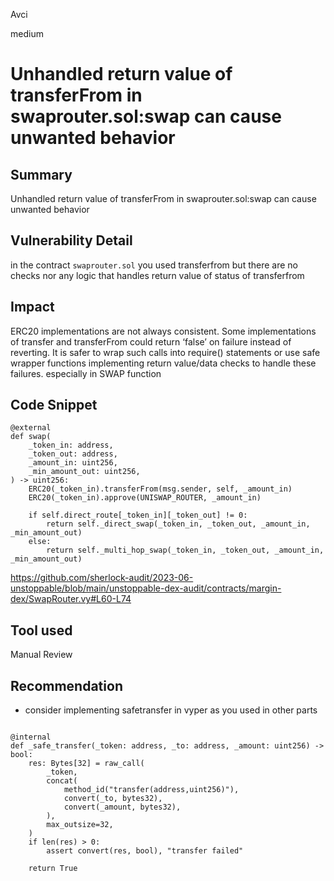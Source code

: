 Avci

medium

# Unhandled return value of transferFrom in swaprouter.sol:swap can cause unwanted behavior

## Summary
Unhandled return value of transferFrom in swaprouter.sol:swap can cause unwanted behavior 
## Vulnerability Detail
in the contract `swaprouter.sol` you used transferfrom but there are no checks nor any logic that handles return value of status of transferfrom
## Impact
ERC20 implementations are not always consistent. Some implementations of transfer and transferFrom could return ‘false’ on failure instead of reverting. It is safer to wrap such calls into require() statements or use safe wrapper functions implementing return value/data checks to handle these failures. especially in SWAP function 
## Code Snippet
```vyper
@external
def swap(
    _token_in: address,
    _token_out: address,
    _amount_in: uint256,
    _min_amount_out: uint256,
) -> uint256:
    ERC20(_token_in).transferFrom(msg.sender, self, _amount_in)
    ERC20(_token_in).approve(UNISWAP_ROUTER, _amount_in)

    if self.direct_route[_token_in][_token_out] != 0:
        return self._direct_swap(_token_in, _token_out, _amount_in, _min_amount_out)
    else:
        return self._multi_hop_swap(_token_in, _token_out, _amount_in, _min_amount_out)

```

https://github.com/sherlock-audit/2023-06-unstoppable/blob/main/unstoppable-dex-audit/contracts/margin-dex/SwapRouter.vy#L60-L74


## Tool used

Manual Review

## Recommendation
- consider implementing safetransfer in vyper as you used in other parts 
```vyper

@internal
def _safe_transfer(_token: address, _to: address, _amount: uint256) -> bool:
    res: Bytes[32] = raw_call(
        _token,
        concat(
            method_id("transfer(address,uint256)"),
            convert(_to, bytes32),
            convert(_amount, bytes32),
        ),
        max_outsize=32,
    )
    if len(res) > 0:
        assert convert(res, bool), "transfer failed"

    return True

```  